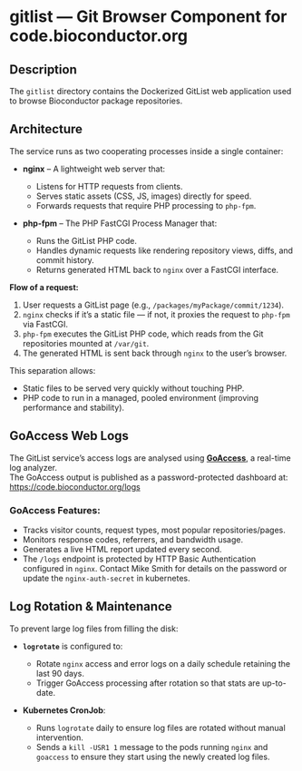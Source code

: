 # gitlist — Git Browser Component for code.bioconductor.org

## Description
The `gitlist` directory contains the Dockerized GitList web application used to browse Bioconductor package repositories.  

## Architecture

The service runs as two cooperating processes inside a single container:

- **nginx** – A lightweight web server that:
  - Listens for HTTP requests from clients.
  - Serves static assets (CSS, JS, images) directly for speed.
  - Forwards requests that require PHP processing to `php-fpm`.

- **php-fpm** – The PHP FastCGI Process Manager that:
  - Runs the GitList PHP code.
  - Handles dynamic requests like rendering repository views, diffs, and commit history.
  - Returns generated HTML back to `nginx` over a FastCGI interface.

**Flow of a request:**
1. User requests a GitList page (e.g., `/packages/myPackage/commit/1234`).
2. `nginx` checks if it’s a static file — if not, it proxies the request to `php-fpm` via FastCGI.
3. `php-fpm` executes the GitList PHP code, which reads from the Git repositories mounted at `/var/git`.
4. The generated HTML is sent back through `nginx` to the user’s browser.

This separation allows:
- Static files to be served very quickly without touching PHP.
- PHP code to run in a managed, pooled environment (improving performance and stability).

## GoAccess Web Logs

The GitList service’s access logs are analysed using **[GoAccess](https://goaccess.io/)**, a real-time log analyzer.  
The GoAccess output is published as a password-protected dashboard at: https://code.bioconductor.org/logs

### GoAccess Features:

- Tracks visitor counts, request types, most popular repositories/pages.
- Monitors response codes, referrers, and bandwidth usage.
- Generates a live HTML report updated every second.
- The `/logs` endpoint is protected by HTTP Basic Authentication configured in `nginx`. Contact Mike Smith for details on the password or update the `nginx-auth-secret` in kubernetes.

## Log Rotation & Maintenance

To prevent large log files from filling the disk:
- **`logrotate`** is configured to:
  - Rotate `nginx` access and error logs on a daily schedule retaining the last 90 days.
  - Trigger GoAccess processing after rotation so that stats are up-to-date.

- **Kubernetes CronJob**:
  - Runs `logrotate` daily to ensure log files are rotated without manual intervention.
  - Sends a `kill -USR1 1` message to the pods running `nginx` and `goaccess` to ensure they start using the newly created log files.

